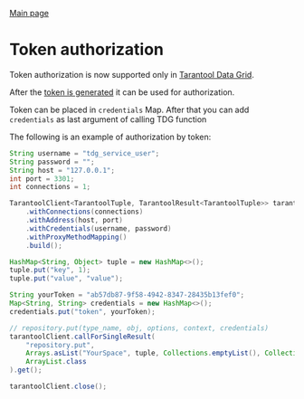 [Main page](../README.md)

# Token authorization

Token authorization is now supported only in [Tarantool Data Grid](https://www.tarantool.io/en/datagrid/).  

After the [token is generated](https://www.tarantool.io/en/tdg/latest/administration/security/tokens/) it can be used
for authorization.

Token can be placed in `credentials` Map. After that you can add `credentials` as last argument of calling TDG function

The following is an example of authorization by token:
```java
String username = "tdg_service_user";
String password = "";
String host = "127.0.0.1";
int port = 3301;
int connections = 1;

TarantoolClient<TarantoolTuple, TarantoolResult<TarantoolTuple>> tarantoolClient = TarantoolClientFactory.createClient()
    .withConnections(connections)
    .withAddress(host, port)
    .withCredentials(username, password)
    .withProxyMethodMapping()
    .build();

HashMap<String, Object> tuple = new HashMap<>();
tuple.put("key", 1);
tuple.put("value", "value");

String yourToken = "ab57db87-9f58-4942-8347-28435b13fef0";
Map<String, String> credentials = new HashMap<>();
credentials.put("token", yourToken);

// repository.put(type_name, obj, options, context, credentials)
tarantoolClient.callForSingleResult(
    "repository.put",
    Arrays.asList("YourSpace", tuple, Collections.emptyList(), Collections.emptyList(), credentials),
    ArrayList.class
).get();

tarantoolClient.close();
```
